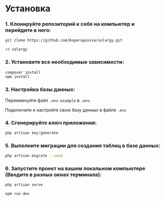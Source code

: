 # Установка

### 1. Клонируйте репозиторий к себе на компьютер и перейдите в него:
```bash
git clone https://github.com/Asparagusssa/solargy.git
```
```bash
cd solargy
```
### 2. Установите все необходимые зависимости:
```bash
composer install
npm install
```
### 3. Настройка базы данных:
Переименуйте файл ```.env.example``` в ```.env```.

Подключите и настройте свою базу данных в файле ```.env```
### 4. Сгенерируйте ключ приложения:
```bash
php artisan key:generate
```
### 5. Выполните миграции для создания таблиц в базе данных:
```bash
php artisan migrate --seed
``` 
### 6. Запустите проект на вашем локальном компьютере (Вводите в разных окнах терминала):
```bash
php artisan serve
```
```bash
npm run dev
```
